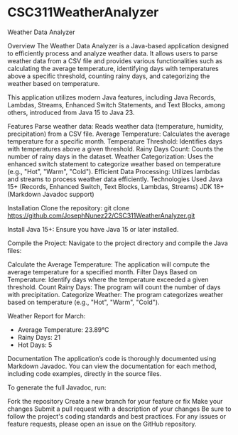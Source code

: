 # CSC311WeatherAnalyzer
Weather Data Analyzer

Overview
The Weather Data Analyzer is a Java-based application designed to efficiently process and analyze weather data.
It allows users to parse weather data from a CSV file and provides various functionalities such as calculating the
average temperature, identifying days with temperatures above a specific threshold, counting rainy days, and categorizing
the weather based on temperature.

This application utilizes modern Java features, including Java Records, Lambdas, Streams, Enhanced Switch Statements, and Text Blocks, among others, introduced from Java 15 to Java 23.

Features
Parse weather data: Reads weather data (temperature, humidity, precipitation) from a CSV file.
Average Temperature: Calculates the average temperature for a specific month.
Temperature Threshold: Identifies days with temperatures above a given threshold.
Rainy Days Count: Counts the number of rainy days in the dataset.
Weather Categorization: Uses the enhanced switch statement to categorize weather based on temperature (e.g., "Hot", "Warm", "Cold").
Efficient Data Processing: Utilizes lambdas and streams to process weather data efficiently.
Technologies Used
Java 15+ (Records, Enhanced Switch, Text Blocks, Lambdas, Streams)
JDK 18+ (Markdown Javadoc support)

Installation
Clone the repository:
git clone https://github.com/JosephNunez22/CSC311WeatherAnalyzer.git

Install Java 15+: Ensure you have Java 15 or later installed.

Compile the Project: Navigate to the project directory and compile the Java files:

Calculate the Average Temperature: The application will compute the average temperature for a specified month.
Filter Days Based on Temperature: Identify days where the temperature exceeded a given threshold.
Count Rainy Days: The program will count the number of days with precipitation.
Categorize Weather: The program categorizes weather based on temperature (e.g., "Hot", "Warm", "Cold").

Weather Report for March:
- Average Temperature: 23.89°C
- Rainy Days: 21
- Hot Days: 5

Documentation
The application’s code is thoroughly documented using Markdown Javadoc. You can view the documentation for each method, including code examples, directly in the source files.

To generate the full Javadoc, run:

Fork the repository
Create a new branch for your feature or fix
Make your changes
Submit a pull request with a description of your changes
Be sure to follow the project's coding standards and best practices. For any issues or feature requests, please open an issue on the GitHub repository.
